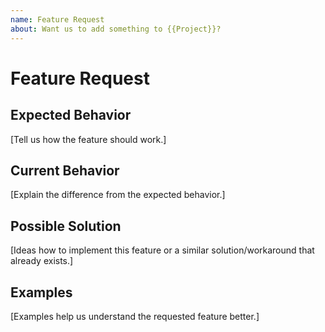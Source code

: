 ```yaml
---
name: Feature Request
about: Want us to add something to {{Project}}?
---
```


# Feature Request
## Expected Behavior
[Tell us how the feature should work.]

## Current Behavior
[Explain the difference from the expected behavior.]

## Possible Solution
[Ideas how to implement this feature or a similar solution/workaround that
already exists.]

## Examples
[Examples help us understand the requested feature better.]
